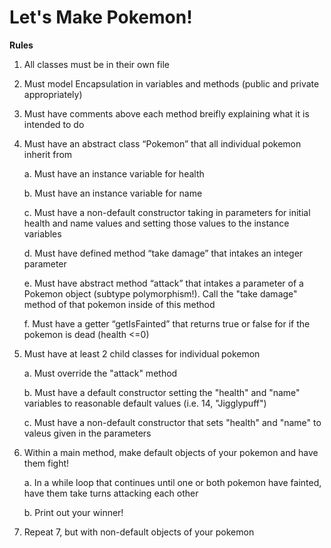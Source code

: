 # Let's Make Pokemon!

**Rules**
1. All classes must be in their own file

2. Must model Encapsulation in variables and methods (public and private appropriately)

3. Must have comments above each method breifly explaining what it is intended to do
  
4. Must have an abstract class “Pokemon” that all individual pokemon inherit from

   a. Must have an instance variable for health

   b. Must have an instance variable for name

   c. Must have a non-default constructor taking in parameters for initial health and name values and setting those values to the instance variables

   d. Must have defined method “take damage” that intakes an integer parameter

   e. Must have abstract method “attack” that intakes a parameter of a Pokemon object (subtype polymorphism!). Call the "take damage" method of that pokemon inside of this method

   f. Must have a getter “getIsFainted” that returns true or false for if the pokemon is dead (health <=0)


6. Must have at least 2 child classes for individual pokemon

   a. Must override the "attack" method

   b. Must have a default constructor setting the "health" and "name" variables to reasonable default values (i.e.  14, "Jigglypuff")

   c. Must have a non-default constructor that sets "health" and "name" to valeus given in the parameters

7. Within a main method, make default objects of your pokemon and have them fight!

   a. In a while loop that continues until one or both pokemon have fainted, have them take turns attacking each other

   b. Print out your winner!

8. Repeat 7, but with non-default objects of your pokemon
